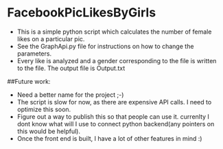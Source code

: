 # FacebookPicLikesByGirls
* This is a simple python script which calculates the number of female likes on a particular pic.
* See the GraphApi.py file for instructions on how to change the parameters.
* Every like is analyzed and a gender corresponding to the file is written to the file. The output file is Output.txt

##Future work:
* Need a better name for the project ;-)
* The script is slow for now, as there are expensive API calls. I need to optimize this soon. 
* Figure out a way to publish this so that people can use it. currenlty I dont know what will I use to connect python  backend(any pointers on this would be helpful).
* Once the front end is built, I have a lot of other features in mind :)
